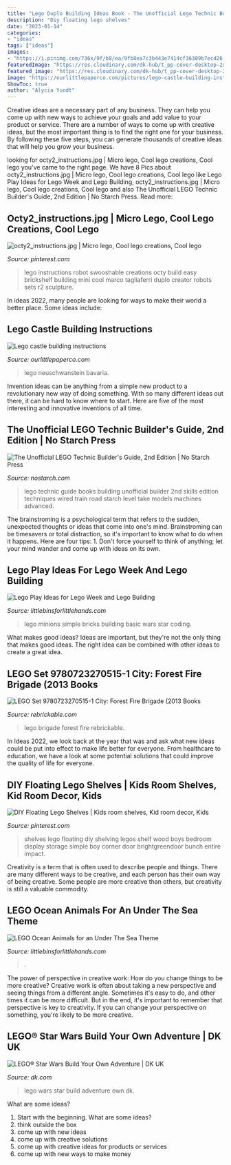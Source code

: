 ```yaml
---
title: "Lego Duplo Building Ideas Book - The Unofficial Lego Technic Builder&#039;s Guide, 2nd Edition"
description: "Diy floating lego shelves"
date: "2023-01-14"
categories:
- "ideas"
tags: ["ideas"]
images:
- "https://i.pinimg.com/736x/9f/b8/ea/9fb8ea7c3b443e7414cf36309b7ecd26--wood-floating-shelves-wood-shelves.jpg"
featuredImage: "https://res.cloudinary.com/dk-hub/t_pp-cover-desktop-2x,f_auto/DK/7f6783662d3e4e87aa5cda376a785ef7/2353b590bdfd4f2b8feb602ab5d9e772.jpg"
featured_image: "https://res.cloudinary.com/dk-hub/t_pp-cover-desktop-2x,f_auto/DK/7f6783662d3e4e87aa5cda376a785ef7/2353b590bdfd4f2b8feb602ab5d9e772.jpg"
image: "https://ourlittlepaperco.com/pictures/lego-castle-building-instructions-2.jpg"
ShowToc: true
author: "Alycia Yundt"
---
```



Creative ideas are a necessary part of any business. They can help you come up with new ways to achieve your goals and add value to your product or service. There are a number of ways to come up with creative ideas, but the most important thing is to find the right one for your business. By following these five steps, you can generate thousands of creative ideas that will help you grow your business.

	

		
looking for octy2_instructions.jpg | Micro lego, Cool lego creations, Cool lego you've came to the right page. We have 8 Pics about octy2_instructions.jpg | Micro lego, Cool lego creations, Cool lego like Lego Play Ideas for Lego Week and Lego Building, octy2_instructions.jpg | Micro lego, Cool lego creations, Cool lego and also The Unofficial LEGO Technic Builder&#039;s Guide, 2nd Edition | No Starch Press. Read more:
		
    
## Octy2_instructions.jpg | Micro Lego, Cool Lego Creations, Cool Lego

<img loading=lazy src="https://i.pinimg.com/originals/36/41/ea/3641eadb0057f3ea6c38d910d03d5cb4.jpg" onerror="this.onerror=null;this.src='https://tse4.mm.bing.net/th?id=OIP.moOiOO1YrfdCLc3h--Y-0gHaKq&amp;pid=15.1';" alt="octy2_instructions.jpg | Micro lego, Cool lego creations, Cool lego">

_Source: pinterest.com_

>lego instructions robot swooshable creations octy build easy brickshelf building mini cool marco tagliaferri duplo creator robots sets r2 sculpture. 

	

In ideas 2022, many people are looking for ways to make their world a better place. Some ideas include:

    
## Lego Castle Building Instructions

<img loading=lazy src="https://ourlittlepaperco.com/pictures/lego-castle-building-instructions-2.jpg" onerror="this.onerror=null;this.src='https://tse4.mm.bing.net/th?id=OIP.dD7fto8oxgsY0IS1CVvVuwHaKY&amp;pid=15.1';" alt="Lego castle building instructions">

_Source: ourlittlepaperco.com_

>lego neuschwanstein bavaria. 

	

Invention ideas can be anything from a simple new product to a revolutionary new way of doing something. With so many different ideas out there, it can be hard to know where to start. Here are five of the most interesting and innovative inventions of all time.

    
## The Unofficial LEGO Technic Builder&#039;s Guide, 2nd Edition | No Starch Press

<img loading=lazy src="https://nostarch.com/images/ULTBG2E_22-23.jpg" onerror="this.onerror=null;this.src='https://tse1.mm.bing.net/th?id=OIP.O3j6k2cv38Y419Rb2RlspgHaEo&amp;pid=15.1';" alt="The Unofficial LEGO Technic Builder&#039;s Guide, 2nd Edition | No Starch Press">

_Source: nostarch.com_

>lego technic guide books building unofficial builder 2nd skills edition techniques wired train road starch level take models machines advanced. 

	

The brainstroming is a psychological term that refers to the sudden, unexpected thoughts or ideas that come into one's mind. Brainstroming can be timesavers or total distraction, so it's important to know what to do when it happens. Here are four tips: 1. Don't force yourself to think of anything; let your mind wander and come up with ideas on its own. 
    
## Lego Play Ideas For Lego Week And Lego Building

<img loading=lazy src="http://littlebinsforlittlehands.com/wp-content/uploads/2015/08/LEGO-Minions-Made-with-Basic-LEGO-Bricks.jpg" onerror="this.onerror=null;this.src='https://tse2.mm.bing.net/th?id=OIP.GedCd0RED8e3NVpAezhb_QHaKb&amp;pid=15.1';" alt="Lego Play Ideas for Lego Week and Lego Building">

_Source: littlebinsforlittlehands.com_

>lego minions simple bricks building basic wars star coding. 

	

What makes good ideas?
Ideas are important, but they're not the only thing that makes good ideas. The right idea can be combined with other ideas to create a great idea.

    
## LEGO Set 9780723270515-1 City: Forest Fire Brigade (2013 Books

<img loading=lazy src="https://cdn.rebrickable.com/media/thumbs/sets/9780723270515-1/2568.jpg/1000x800p.jpg" onerror="this.onerror=null;this.src='https://tse2.mm.bing.net/th?id=OIP.RYVlk-npjCm3K_jcGtlAWwHaF7&amp;pid=15.1';" alt="LEGO Set 9780723270515-1 City: Forest Fire Brigade (2013 Books">

_Source: rebrickable.com_

>lego brigade forest fire rebrickable. 

	

In Ideas 2022, we look back at the year that was and ask what new ideas could be put into effect to make life better for everyone. From healthcare to education, we have a look at some potential solutions that could improve the quality of life for everyone.

    
## DIY Floating Lego Shelves | Kids Room Shelves, Kid Room Decor, Kids

<img loading=lazy src="https://i.pinimg.com/736x/9f/b8/ea/9fb8ea7c3b443e7414cf36309b7ecd26--wood-floating-shelves-wood-shelves.jpg" onerror="this.onerror=null;this.src='https://tse3.mm.bing.net/th?id=OIP.b5Dvf3w6EfuMaVl4CUY_8wHaLH&amp;pid=15.1';" alt="DIY Floating Lego Shelves | Kids room shelves, Kid room decor, Kids">

_Source: pinterest.com_

>shelves lego floating diy shelving legos shelf wood boys bedroom display storage simple boy corner door brightgreendoor bunch entire impact. 

	

Creativity is a term that is often used to describe people and things. There are many different ways to be creative, and each person has their own way of being creative. Some people are more creative than others, but creativity is still a valuable commodity.

    
## LEGO Ocean Animals For An Under The Sea Theme

<img loading=lazy src="https://littlebinsforlittlehands.com/wp-content/uploads/2016/06/3-13.jpg" onerror="this.onerror=null;this.src='https://tse1.mm.bing.net/th?id=OIP.k7XzCVqY1yI4lE_fX0nW4QHaLH&amp;pid=15.1';" alt="LEGO Ocean Animals for an Under The Sea Theme">

_Source: littlebinsforlittlehands.com_

>. 

	

The power of perspective in creative work: How do you change things to be more creative?
Creative work is often about taking a new perspective and seeing things from a different angle. Sometimes it's easy to do, and other times it can be more difficult. But in the end, it's important to remember that perspective is key to creativity. If you can change your perspective on something, you're likely to be more creative.

    
## LEGO® Star Wars Build Your Own Adventure | DK UK

<img loading=lazy src="https://res.cloudinary.com/dk-hub/t_pp-cover-desktop-2x,f_auto/DK/7f6783662d3e4e87aa5cda376a785ef7/2353b590bdfd4f2b8feb602ab5d9e772.jpg" onerror="this.onerror=null;this.src='https://tse2.mm.bing.net/th?id=OIP.kAZ2Hq7xj4cQUXPe8QyMNgHaJH&amp;pid=15.1';" alt="LEGO® Star Wars Build Your Own Adventure | DK UK">

_Source: dk.com_

>lego wars star build adventure own dk. 

	

What are some ideas?
1. Start with the beginning. What are some ideas? 
2. think outside the box 
3. come up with new ideas 
4. come up with creative solutions 
5. come up with creative ideas for products or services 
6. come up with new ways to make money 

